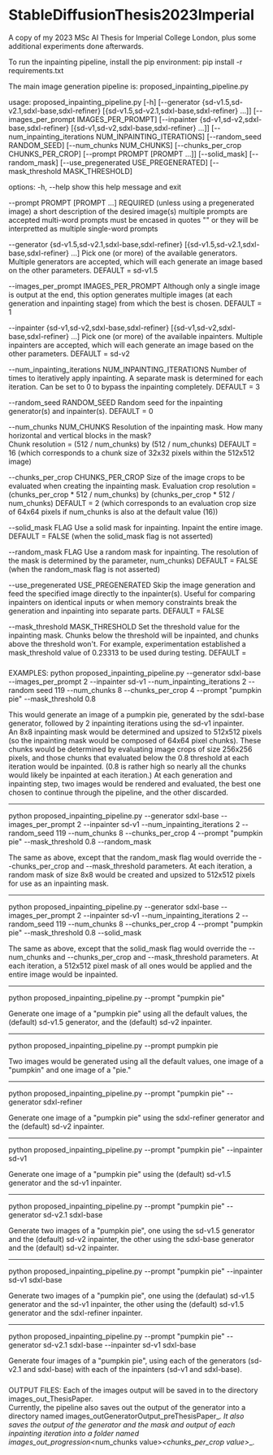 # StableDiffusionThesis2023Imperial
A copy of my 2023 MSc AI Thesis for Imperial College London, plus some additional experiments done afterwards.


To run the inpainting pipeline, install the pip environment:
pip install -r requirements.txt


The main image generation pipeline is:
proposed_inpainting_pipeline.py

usage: proposed_inpainting_pipeline.py [-h] [--generator {sd-v1.5,sd-v2.1,sdxl-base,sdxl-refiner} [{sd-v1.5,sd-v2.1,sdxl-base,sdxl-refiner} ...]] [--images_per_prompt IMAGES_PER_PROMPT]
                                       [--inpainter {sd-v1,sd-v2,sdxl-base,sdxl-refiner} [{sd-v1,sd-v2,sdxl-base,sdxl-refiner} ...]] [--num_inpainting_iterations NUM_INPAINTING_ITERATIONS]
                                       [--random_seed RANDOM_SEED] [--num_chunks NUM_CHUNKS] [--chunks_per_crop CHUNKS_PER_CROP] [--prompt PROMPT [PROMPT ...]] [--solid_mask]
                                       [--random_mask] [--use_pregenerated USE_PREGENERATED] [--mask_threshold MASK_THRESHOLD]

options:
  -h, --help            show this help message and exit

  --prompt PROMPT [PROMPT ...] 
	REQUIRED (unless using a pregenerated image)
	a short description of the desired image(s)
	multiple prompts are accepted
	multi-word prompts must be encased in quotes "" or they will be interpretted as multiple single-word prompts

  --generator {sd-v1.5,sd-v2.1,sdxl-base,sdxl-refiner} [{sd-v1.5,sd-v2.1,sdxl-base,sdxl-refiner} ...]
	Pick one (or more) of the available generators.
	Multiple generators are accepted, which will each generate an image based on the other parameters.
	DEFAULT = sd-v1.5

  --images_per_prompt IMAGES_PER_PROMPT
	Although only a single image is output at the end, this option generates multiple images (at each generation and inpainting stage) from which the best is chosen.
	DEFAULT = 1

  --inpainter {sd-v1,sd-v2,sdxl-base,sdxl-refiner} [{sd-v1,sd-v2,sdxl-base,sdxl-refiner} ...]
	Pick one (or more) of the available inpainters.
	Multiple inpainters are accepted, which will each generate an image based on the other parameters.
	DEFAULT = sd-v2

  --num_inpainting_iterations NUM_INPAINTING_ITERATIONS
	Number of times to iteratively apply inpainting.  A separate mask is determined for each iteration.
	Can be set to 0 to bypass the inpainting completely.
	DEFAULT = 3

  --random_seed RANDOM_SEED
	Random seed for the inpainting generator(s) and inpainter(s).
	DEFAULT = 0

  --num_chunks NUM_CHUNKS
	Resolution of the inpainting mask.  How many horizontal and vertical blocks in the mask?  
	Chunk resolution = (512 / num_chunks) by (512 / num_chunks)
	DEFAULT = 16 (which corresponds to a chunk size of 32x32 pixels within the 512x512 image) 

  --chunks_per_crop CHUNKS_PER_CROP
	Size of the image crops to be evaluated when creating the inpainting mask.
	Evaluation crop resolution = (chunks_per_crop * 512 / num_chunks) by (chunks_per_crop * 512 / num_chunks)
	DEFAULT = 2 (which corresponds to an evaluation crop size of 64x64 pixels if num_chunks is also at the default value (16))

  --solid_mask 
	FLAG
	Use a solid mask for inpainting.  Inpaint the entire image.
	DEFAULT = FALSE (when the solid_mask flag is not asserted)

  --random_mask 
	FLAG
	Use a random mask for inpainting.  The resolution of the mask is determined by the parameter, num_chunks)
	DEFAULT = FALSE (when the random_mask flag is not asserted)

  --use_pregenerated USE_PREGENERATED
	Skip the image generation and feed the specified image directly to the inpainter(s).
	Useful for comparing inpainters on identical inputs or when memory constraints break the generation and inpainting into separate parts.
	DEFAULT = FALSE

  --mask_threshold MASK_THRESHOLD
	Set the threshold value for the inpainting mask.  Chunks below the threshold will be inpainted, and chunks above the threshold won't.
	For example, experimentation established a mask_threshold value of 0.23313 to be used during testing.
	DEFAULT = <The mean value of the crop evaluations done during the first inpainting iteration>

#####

EXAMPLES:
python proposed_inpainting_pipeline.py --generator sdxl-base --images_per_prompt 2 --inpainter sd-v1 --num_inpainting_iterations 2 --random seed 119 --num_chunks 8 --chunks_per_crop 4 --prompt "pumpkin pie" --mask_threshold 0.8

This would generate an image of a pumpkin pie, generated by the sdxl-base generator, followed by 2 inpainting iterations using the sd-v1 inpainter.  
An 8x8 inpainting mask would be determined and upsized to 512x512 pixels (so the inpainting mask would be composed of 64x64 pixel chunks).  These chunks would be determined by evaluating image crops of size 256x256 pixels, and those chunks that evaluated below the 0.8 threshold at each iteration would be inpainted. (0.8 is rather high so nearly all the chunks would likely be inpainted at each iteration.)  At each generation and inpainting step, two images would be rendered and evaluated, the best one chosen to continue through the pipeline, and the other discarded.

---

python proposed_inpainting_pipeline.py --generator sdxl-base --images_per_prompt 2 --inpainter sd-v1 --num_inpainting_iterations 2 --random_seed 119 --num_chunks 8 --chunks_per_crop 4 --prompt "pumpkin pie" --mask_threshold 0.8 --random_mask

The same as above, except that the random_mask flag would override the --chunks_per_crop and --mask_threshold parameters.  At each iteration, a random mask of size 8x8 would be created and upsized to 512x512 pixels for use as an inpainting mask.

---

python proposed_inpainting_pipeline.py --generator sdxl-base --images_per_prompt 2 --inpainter sd-v1 --num_inpainting_iterations 2 --random_seed 119 --num_chunks 8 --chunks_per_crop 4 --prompt "pumpkin pie" --mask_threshold 0.8 --solid_mask

The same as above, except that the solid_mask flag would override the --num_chunks and --chunks_per_crop and --mask_threshold parameters.  At each iteration, a 512x512 pixel mask of all ones would be applied and the entire image would be inpainted.

---

python proposed_inpainting_pipeline.py --prompt "pumpkin pie"

Generate one image of a "pumpkin pie" using all the default values, the (default) sd-v1.5 generator, and the (default) sd-v2 inpainter.

---

python proposed_inpainting_pipeline.py --prompt pumpkin pie

Two images would be generated using all the default values, one image of a "pumpkin" and one image of a "pie."

---

python proposed_inpainting_pipeline.py --prompt "pumpkin pie" --generator sdxl-refiner

Generate one image of a "pumpkin pie" using the sdxl-refiner generator and the (default) sd-v2 inpainter.

---

python proposed_inpainting_pipeline.py --prompt "pumpkin pie" --inpainter sd-v1

Generate one image of a "pumpkin pie" using the (default) sd-v1.5 generator and the sd-v1 inpainter.

---

python proposed_inpainting_pipeline.py --prompt "pumpkin pie" --generator sd-v2.1 sdxl-base

Generate two images of a "pumpkin pie", one using the sd-v1.5 generator and the (default) sd-v2 inpainter, the other using the sdxl-base generator and the (default) sd-v2 inpainter.

---

python proposed_inpainting_pipeline.py --prompt "pumpkin pie" --inpainter sd-v1 sdxl-base

Generate two images of a "pumpkin pie", one using the (defaulat) sd-v1.5 generator and the sd-v1 inpainter, the other using the (default) sd-v1.5 generator and the sdxl-refiner inpainter.

---

python proposed_inpainting_pipeline.py --prompt "pumpkin pie" --generator sd-v2.1 sdxl-base --inpainter sd-v1 sdxl-base

Generate four images of a "pumpkin pie", using each of the generators (sd-v2.1 and sdxl-base) with each of the inpainters (sd-v1 and sdxl-base).

#####

OUTPUT FILES:
Each of the images output will be saved in to the directory images_out_ThesisPaper.  
Currently, the pipeline also saves out the output of the generator into a directory named images_outGeneratorOutput_preThesisPaper_<prompt>_<timestamp>.
It also saves the output of the generator and the mask and output of each inpainting iteration into a folder named images_out_progression_<num_chunks value>_<chunks_per_crop value>_<prompt>_<timestamp>.







